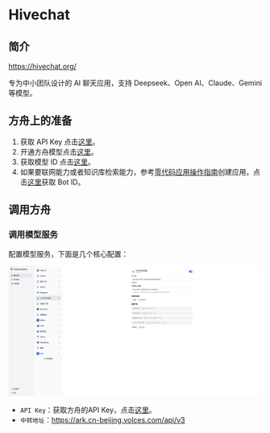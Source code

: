 <!-- 软件名称 -->
# Hivechat
## 简介
<!-- 软件网址 -->
https://hivechat.org/
<!-- 软件简介 -->
专为中小团队设计的 AI 聊天应用，支持 Deepseek、Open AI、Claude、Gemini 等模型。
## 方舟上的准备
<!-- 调用方舟需要准备的步骤，无需更改 -->
1. 获取 API Key 点击[这里](https://console.volcengine.com/ark/region:ark+cn-beijing/apiKey)。
2. 开通方舟模型点击[这里](https://console.volcengine.com/ark/region:ark+cn-beijing/openManagement)。
3. 获取模型 ID 点击[这里](https://www.volcengine.com/docs/82379/1330310#%E6%96%87%E6%9C%AC%E7%94%9F%E6%88%90)。
4. 如果要联网能力或者知识库检索能力，参考[零代码应用操作指南](https://www.volcengine.com/docs/82379/1267885)创建应用，点击[这里](https://console.volcengine.com/ark/region:ark+cn-beijing/assistant)获取 Bot ID。

## 调用方舟
<!-- 支持集成的方式，包括关键配置，以及配置步骤 -->
### 调用模型服务
配置模型服务，下面是几个核心配置：

![image](asset/Hivechat.png)

- `API Key`：获取方舟的API Key，点击[这里](https://console.volcengine.com/ark/region:ark+cn-beijing/apiKey)。
- `中转地址`：https://ark.cn-beijing.volces.com/api/v3


